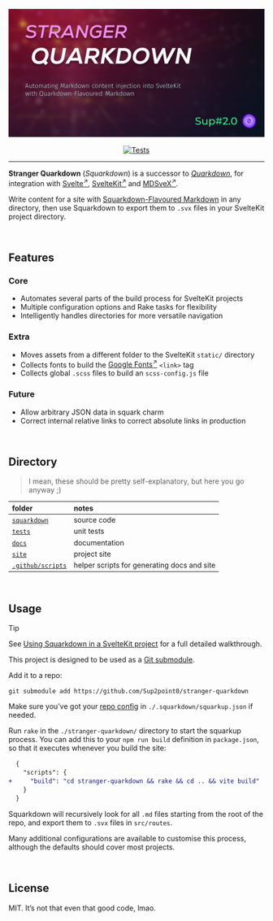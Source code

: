 <div align="center">

![Stranger Quarkdown: A Successor to Quarkdown](.assets/squark-cover.png)

[![Tests](https://github.com/Sup2point0/stranger-quarkdown/actions/workflows/test.yml/badge.svg)](https://github.com/Sup2point0/stranger-quarkdown/actions/workflows/test.yml)

</div>

---

**Stranger Quarkdown** (*Squarkdown*) is a successor to [*Quarkdown*](https://github.com/Sup2point0/Quarkdown), for integration with [Svelte<sup>↗</sup>](https://svelte.dev), [SvelteKit<sup>↗</sup>](https://svelte.dev/docs/kit/introduction) and [MDSveX<sup>↗</sup>](https://mdsvex.pngwn.io).

Write content for a site with [Squarkdown-Flavoured Markdown](docs/walkthrough.md) in any directory, then use Squarkdown to export them to `.svx` files in your SvelteKit project directory.


<br>


## Features

### Core
- Automates several parts of the build process for SvelteKit projects
- Multiple configuration options and Rake tasks for flexibility
- Intelligently handles directories for more versatile navigation

### Extra
- Moves assets from a different folder to the SvelteKit `static/` directory
- Collects fonts to build the [Google Fonts<sup>↗</sup>](https://fonts.google.com) `<link>` tag
- Collects global `.scss` files to build an `scss-config.js` file

### Future
- Allow arbitrary JSON data in squark charm
- Correct internal relative links to correct absolute links in production


<br>


## Directory

> I mean, these should be pretty self-explanatory, but here you go anyway ;)

| folder | notes |
| :----- | :---- |
| [`squarkdown`](squarkdown/) | source code |
| [`tests`](tests/) | unit tests |
| [`docs`](docs/) | documentation |
| [`site`](site/) | project site |
| [`.github/scripts`](.github/scripts/) | helper scripts for generating docs and site |


<br>


## Usage

> [!Tip]
> See [Using Squarkdown in a SvelteKit project](docs/walkthrough.md) for a full detailed walkthrough.

This project is designed to be used as a [Git submodule](https://git-scm.com/book/en/v2/Git-Tools-Submodules).

Add it to a repo:

```console
git submodule add https://github.com/Sup2point0/stranger-quarkdown
```

Make sure you’ve got your [repo config](docs/squarkup-config.md) in `./.squarkdown/squarkup.json` if needed.

Run `rake` in the `./stranger-quarkdown/` directory to start the squarkup process. You can add this to your `npm run build` definition in `package.json`, so that it executes whenever you build the site:

```diff
  {
    "scripts": {
+     "build": "cd stranger-quarkdown && rake && cd .. && vite build"
    }
  }
```

Squarkdown will recursively look for all `.md` files starting from the root of the repo, and export them to `.svx` files in `src/routes`.

Many additional configurations are available to customise this process, although the defaults should cover most projects.


<br>


## License

MIT. It’s not that even that good code, lmao.


<br>
